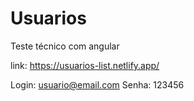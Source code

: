 # Usuarios
Teste técnico com angular

link: https://usuarios-list.netlify.app/

Login: usuario@email.com  Senha: 123456
